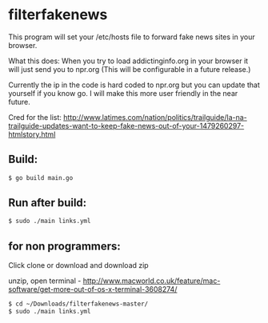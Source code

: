 # filterfakenews
This program will set your /etc/hosts file to forward fake news sites in your browser.

What this does: When you try to load addictinginfo.org in your browser it will just send you to npr.org (This will be configurable in a future release.)

Currently the ip in the code is hard coded to npr.org but you can update that yourself if you know go.  I will make this more user friendly in the near future.


Cred for the list:
http://www.latimes.com/nation/politics/trailguide/la-na-trailguide-updates-want-to-keep-fake-news-out-of-your-1479260297-htmlstory.html
## Build:

```sh
$ go build main.go
```

## Run after build:

```sh
$ sudo ./main links.yml
```

## for non programmers:
Click clone or download and download zip

unzip, open terminal - http://www.macworld.co.uk/feature/mac-software/get-more-out-of-os-x-terminal-3608274/

```sh
$ cd ~/Downloads/filterfakenews-master/
$ sudo ./main links.yml
```
